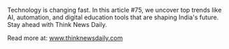 Technology is changing fast. In this article #75, we uncover top trends like AI, automation, and digital education tools that are shaping India's future. Stay ahead with Think News Daily.

Read more at: www.thinknewsdaily.com
